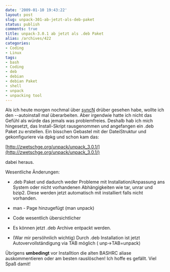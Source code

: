 ```yaml
---
date: '2009-01-10 19:43:22'
layout: post
slug: unpack-301-ab-jetzt-als-deb-paket
status: publish
comments: true
title: unpack-3.0.1 ab jetzt als .deb Paket
alias: /archives/422
categories:
- Coding
- Linux
tags:
- bash
- Coding
- deb
- debian
- debian Paket
- shell
- unpack
- unpacking tool
---
```


Als ich heute morgen nochmal über [syncN](http://zwetschge.org/syncN/) drüber gesehen habe, wollte ich den --autoinstall mal überarbeiten. Aber irgendwie hatte ich nicht das Gefühl als würde das jemals was problemfreies. Deshalb hab ich mich hingesetzt, das Install-Skript rausgenommen und angefangen ein .deb Paket zu erstellen. Ein bisschen Gebastel mit der DateiStruktur und gekonfiguriere via dpkg und schon kam das:

[http://zwetschge.org/unpack/unpack_3.0.1/](http://zwetschge.org/unpack/unpack_3.0.1/)

dabei heraus.

Wesentliche Änderungen:



	
  * .deb Paket und dadurch weder Probleme mit Installation/Anpassung ans System oder nicht vorhandenen Abhängigkeiten wie tar, unrar und bzip2. Diese werden jetzt automatisch mit installiert falls nicht vorhanden.

	
  * man - Page hinzugefügt (man unpack)

	
  * Code wesentlich übersichtlicher

	
  * Es können jetzt .deb Archive entpackt werden.

	
  * (War mir persöhnlich wichtig) Durch .deb Installation ist jetzt Autovervollständigung via TAB möglich ( unp->TAB=unpack)


Übrigens **umbedingt** vor Installtion die alten BASHRC aliase auskommentieren oder am besten rauslöschen!
Ich hoffe es gefällt. Viel Spaß damit!
